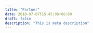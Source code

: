 ```yaml
---
title: "Partner"
date: 2018-07-07T15:45:06+06:00
draft: false
description: "This is meta description"
---
```

